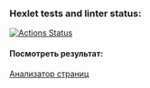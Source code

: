 ### Hexlet tests and linter status:
[![Actions Status](https://github.com/Georgyphyton/python-project-83/workflows/hexlet-check/badge.svg)](https://github.com/Georgyphyton/python-project-83/actions)

#### Посмотреть результат:

<a href="https://page-analyzer-vjwb.onrender.com" target="_blank">Анализатор страниц</a>